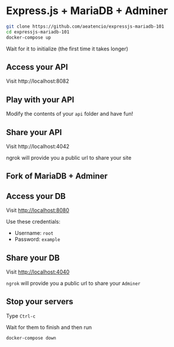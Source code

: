 # Express.js + MariaDB + Adminer

```bash
git clone https://github.com/aeatencio/expressjs-mariadb-101
cd expressjs-mariadb-101
docker-compose up
```

Wait for it to initialize (the first time it takes longer)

## Access your API

Visit http://localhost:8082

## Play with your API

Modify the contents of your `api` folder and have fun!

## Share your API

Visit http://localhost:4042

ngrok will provide you a public url to share your site

## Fork of MariaDB + Adminer

## Access your DB

Visit <http://localhost:8080>

Use these credentials:

- Username: `root`
- Password: `example`

## Share your DB

Visit <http://localhost:4040>

`ngrok` will provide you a public url to share your `Adminer`

## Stop your servers

Type `Ctrl-c`

Wait for them to finish and then run

```bash
docker-compose down
```
